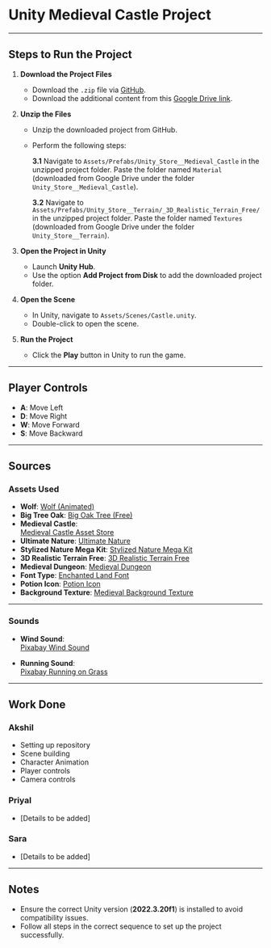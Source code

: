 # Unity Medieval Castle Project

---

## Steps to Run the Project

1. **Download the Project Files**
   - Download the `.zip` file via [GitHub](#).
   - Download the additional content from this [Google Drive link](https://drive.google.com/drive/folders/1jmZb0ZGZJF93OZ01oq7HcSfWZNkKScFs?usp=share_link).

2. **Unzip the Files**
   - Unzip the downloaded project from GitHub.
   - Perform the following steps:

     **3.1** Navigate to `Assets/Prefabs/Unity_Store__Medieval_Castle` in the unzipped project folder. Paste the folder named `Material` (downloaded from Google Drive under the folder `Unity_Store__Medieval_Castle`).

     **3.2** Navigate to `Assets/Prefabs/Unity_Store__Terrain/_3D_Realistic_Terrain_Free/` in the unzipped project folder. Paste the folder named `Textures` (downloaded from Google Drive under the folder `Unity_Store__Terrain`).

3. **Open the Project in Unity**
   - Launch **Unity Hub**.
   - Use the option **Add Project from Disk** to add the downloaded project folder.

4. **Open the Scene**
   - In Unity, navigate to `Assets/Scenes/Castle.unity`.
   - Double-click to open the scene.

5. **Run the Project**
   - Click the **Play** button in Unity to run the game.

---

## Player Controls

- **A**: Move Left  
- **D**: Move Right  
- **W**: Move Forward  
- **S**: Move Backward

---

## Sources

### Assets Used
- **Wolf**: [Wolf (Animated)](https://assetstore.unity.com/packages/3d/characters/animals/wolf-animated-45505)
- **Big Tree Oak**: [Big Oak Tree (Free)](https://assetstore.unity.com/packages/3d/vegetation/big-oak-tree-free-279431)
- **Medieval Castle**:  
  [Medieval Castle Asset Store](https://assetstore.unity.com/packages/3d/environments/medieval-castle-227378)
- **Ultimate Nature**: [Ultimate Nature](https://quaternius.com/packs/ultimatenature.html)  
- **Stylized Nature Mega Kit**: [Stylized Nature Mega Kit](https://quaternius.com/packs/stylizednaturemegakit.html)
- **3D Realistic Terrain Free**: [3D Realistic Terrain Free](https://assetstore.unity.com/packages/3d/environments/landscapes/3d-realistic-terrain-free-182593?srsltid=AfmBOorXdL1U0pZacoEdbERvZdMXo6mPSyhL3au1YN2Ic8rPfpYjHlla)
- **Medieval Dungeon**: [Medieval Dungeon](https://quaternius.com/packs/medievaldungeon.html)
- **Font Type**: [Enchanted Land Font](https://www.dafont.com/enchanted-land-ds.font)
- **Potion Icon**: [Potion Icon](https://www.flaticon.com/free-icon/potion_8595942?term=potion&page=1&position=11&origin=search&related_id=8595942)
- **Background Texture**: [Medieval Background Texture](https://www.google.com/search?sca_esv=bd7e951c2ec0d6c5&sxsrf=ADLYWIKR4LaPaUoj7Lrne0eMX_B2_B2rcg:1734180520328&q=medieval+background+texture&udm=2&fbs=AEQNm0Aa4sjWe7Rqy32pFwRj0UkWd8nbOJfsBGGB5IQQO6L3J0TTyieiSn4vVsjkTS5Hqtf4g42CrlErv5TdXaRk6ND4KJqlYJAEsj-kC5aknWmkN3l20fd6qLdP00yowDO24b5eE1bbMG6EGL--Objp67t01_EyGTGGht3Ao7YJvHFPL82-Sf8&sa=X&ved=2ahUKEwjzy4_vpaeKAxXh3gIHHchyAFkQtKgLegQIFhAB&biw=1512&bih=945&dpr=2#vhid=wyCsZKzywGkC3M&vssid=mosaic)


---

### Sounds
- **Wind Sound**:  
  [Pixabay Wind Sound](https://pixabay.com/sound-effects//?utm_source=link-attribution&utm_medium=referral&utm_campaign=music&utm_content=18030)

- **Running Sound**:  
  [Pixabay Running on Grass](https://pixabay.com/sound-effects/running-on-grass-26845/)

---


## Work Done

### Akshil
- Setting up repository
- Scene building
- Character Animation
- Player controls
- Camera controls

### Priyal
- [Details to be added]

### Sara
- [Details to be added]

---

## Notes
- Ensure the correct Unity version (**2022.3.20f1**) is installed to avoid compatibility issues.
- Follow all steps in the correct sequence to set up the project successfully.

